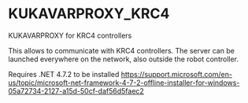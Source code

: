 # KUKAVARPROXY_KRC4
KUKAVARPROXY for KRC4 controllers

This allows to communicate with KRC4 controllers.
The server can be launched everywhere on the network, also outside the robot controller.

Requires .NET 4.7.2 to be installed
https://support.microsoft.com/en-us/topic/microsoft-net-framework-4-7-2-offline-installer-for-windows-05a72734-2127-a15d-50cf-daf56d5faec2


